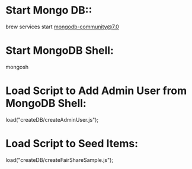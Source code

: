 # Start Mongo DB::
brew services start mongodb-community@7.0

# Start MongoDB Shell: 
mongosh

# Load Script to Add Admin User from MongoDB Shell: 
load("createDB/createAdminUser.js");

# Load Script to Seed Items: 
load("createDB/createFairShareSample.js");

